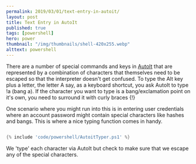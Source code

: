 ```yaml
---
permalink: 2019/03/01/text-entry-in-autoit/
layout: post
title: Text Entry in AutoIt
published: true
tags: [powershell]
hero: power
thumbnail: "/img/thumbnails/shell-420x255.webp"
alttext: powershell
---
```


There are a number of special commands and keys in <a href="https://www.autoitscript.com/site/">AutoIt</a> that are represented
by a combination of characters that themselves need to be escaped so that the interpreter doesn't get confused. To type
the Alt key plus a letter, the letter A say, as a keyboard shortcut, you ask AutoIt to type !a (bang a). If the character you want
to type is a bang/exclamation point on it's own, you need to surround it with curly braces {!}

One scenario where you might run into this is in entering user credentials where an account password might contain special characters like
hashes and bangs. This is where a nice typing function comes in handy.

```powershell

{% include 'code/powershell/AutoitTyper.ps1' %}

```

We 'type' each character via AutoIt but check to make sure that we escape any of the special characters.
